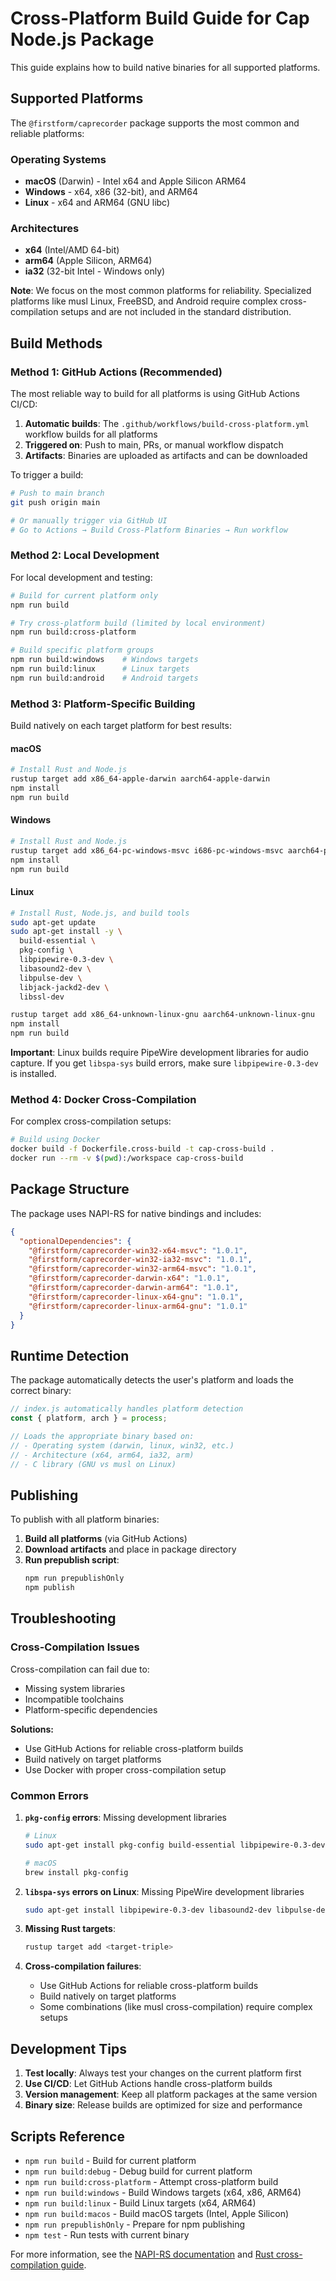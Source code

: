 # Cross-Platform Build Guide for Cap Node.js Package

This guide explains how to build native binaries for all supported platforms.

## Supported Platforms

The `@firstform/caprecorder` package supports the most common and reliable platforms:

### Operating Systems
- **macOS** (Darwin) - Intel x64 and Apple Silicon ARM64
- **Windows** - x64, x86 (32-bit), and ARM64  
- **Linux** - x64 and ARM64 (GNU libc)

### Architectures  
- **x64** (Intel/AMD 64-bit)
- **arm64** (Apple Silicon, ARM64)
- **ia32** (32-bit Intel - Windows only)

**Note**: We focus on the most common platforms for reliability. Specialized platforms like musl Linux, FreeBSD, and Android require complex cross-compilation setups and are not included in the standard distribution.

## Build Methods

### Method 1: GitHub Actions (Recommended)

The most reliable way to build for all platforms is using GitHub Actions CI/CD:

1. **Automatic builds**: The `.github/workflows/build-cross-platform.yml` workflow builds for all platforms
2. **Triggered on**: Push to main, PRs, or manual workflow dispatch
3. **Artifacts**: Binaries are uploaded as artifacts and can be downloaded

To trigger a build:
```bash
# Push to main branch
git push origin main

# Or manually trigger via GitHub UI
# Go to Actions → Build Cross-Platform Binaries → Run workflow
```

### Method 2: Local Development

For local development and testing:

```bash
# Build for current platform only
npm run build

# Try cross-platform build (limited by local environment)
npm run build:cross-platform

# Build specific platform groups
npm run build:windows    # Windows targets
npm run build:linux      # Linux targets  
npm run build:android    # Android targets
```

### Method 3: Platform-Specific Building

Build natively on each target platform for best results:

#### macOS
```bash
# Install Rust and Node.js
rustup target add x86_64-apple-darwin aarch64-apple-darwin
npm install
npm run build
```

#### Windows
```bash
# Install Rust and Node.js
rustup target add x86_64-pc-windows-msvc i686-pc-windows-msvc aarch64-pc-windows-msvc
npm install
npm run build
```

#### Linux
```bash
# Install Rust, Node.js, and build tools
sudo apt-get update
sudo apt-get install -y \
  build-essential \
  pkg-config \
  libpipewire-0.3-dev \
  libasound2-dev \
  libpulse-dev \
  libjack-jackd2-dev \
  libssl-dev

rustup target add x86_64-unknown-linux-gnu aarch64-unknown-linux-gnu
npm install
npm run build
```

**Important**: Linux builds require PipeWire development libraries for audio capture. If you get `libspa-sys` build errors, make sure `libpipewire-0.3-dev` is installed.

### Method 4: Docker Cross-Compilation

For complex cross-compilation setups:

```bash
# Build using Docker
docker build -f Dockerfile.cross-build -t cap-cross-build .
docker run --rm -v $(pwd):/workspace cap-cross-build
```

## Package Structure

The package uses NAPI-RS for native bindings and includes:

```json
{
  "optionalDependencies": {
    "@firstform/caprecorder-win32-x64-msvc": "1.0.1",
    "@firstform/caprecorder-win32-ia32-msvc": "1.0.1", 
    "@firstform/caprecorder-win32-arm64-msvc": "1.0.1",
    "@firstform/caprecorder-darwin-x64": "1.0.1",
    "@firstform/caprecorder-darwin-arm64": "1.0.1",
    "@firstform/caprecorder-linux-x64-gnu": "1.0.1",
    "@firstform/caprecorder-linux-arm64-gnu": "1.0.1"
  }
}
```

## Runtime Detection

The package automatically detects the user's platform and loads the correct binary:

```javascript
// index.js automatically handles platform detection
const { platform, arch } = process;

// Loads the appropriate binary based on:
// - Operating system (darwin, linux, win32, etc.)
// - Architecture (x64, arm64, ia32, arm)
// - C library (GNU vs musl on Linux)
```

## Publishing

To publish with all platform binaries:

1. **Build all platforms** (via GitHub Actions)
2. **Download artifacts** and place in package directory
3. **Run prepublish script**:
   ```bash
   npm run prepublishOnly
   npm publish
   ```

## Troubleshooting

### Cross-Compilation Issues

Cross-compilation can fail due to:
- Missing system libraries
- Incompatible toolchains  
- Platform-specific dependencies

**Solutions:**
- Use GitHub Actions for reliable cross-platform builds
- Build natively on target platforms
- Use Docker with proper cross-compilation setup

### Common Errors

1. **`pkg-config` errors**: Missing development libraries
   ```bash
   # Linux
   sudo apt-get install pkg-config build-essential libpipewire-0.3-dev
   
   # macOS  
   brew install pkg-config
   ```

2. **`libspa-sys` errors on Linux**: Missing PipeWire development libraries
   ```bash
   sudo apt-get install libpipewire-0.3-dev libasound2-dev libpulse-dev
   ```

3. **Missing Rust targets**:
   ```bash
   rustup target add <target-triple>
   ```

4. **Cross-compilation failures**: 
   - Use GitHub Actions for reliable cross-platform builds
   - Build natively on target platforms
   - Some combinations (like musl cross-compilation) require complex setups

## Development Tips

1. **Test locally**: Always test your changes on the current platform first
2. **Use CI/CD**: Let GitHub Actions handle cross-platform builds
3. **Version management**: Keep all platform packages at the same version
4. **Binary size**: Release builds are optimized for size and performance

## Scripts Reference

- `npm run build` - Build for current platform
- `npm run build:debug` - Debug build for current platform  
- `npm run build:cross-platform` - Attempt cross-platform build
- `npm run build:windows` - Build Windows targets (x64, x86, ARM64)
- `npm run build:linux` - Build Linux targets (x64, ARM64)
- `npm run build:macos` - Build macOS targets (Intel, Apple Silicon)
- `npm run prepublishOnly` - Prepare for npm publishing
- `npm test` - Run tests with current binary

For more information, see the [NAPI-RS documentation](https://napi.rs/) and [Rust cross-compilation guide](https://rust-lang.github.io/rustup/cross-compilation.html).
